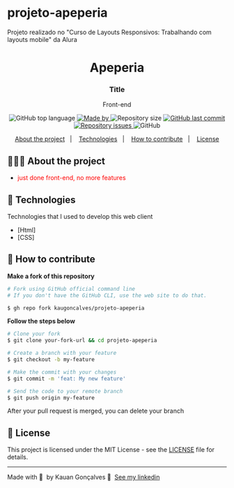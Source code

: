 # projeto-apeperia
 Projeto realizado no "Curso de Layouts Responsivos: Trabalhando com layouts mobile" da Alura
 
 
 <h1 align="center">
	<!-- <img alt="Logo" src=".github/logo.png" width="200px" /> -->
  Apeperia 
</h1>

<h3 align="center">
  Title
</h3>

<p align="center">Front-end</p>

<p align="center">
  <img alt="GitHub top language" src="https://img.shields.io/github/languages/top/kaugoncalves/readme-template">

  <a href="https://www.linkedin.com/in/kauan-gonçalves-3323501b6/">
    <img alt="Made by" src="https://img.shields.io/badge/made%20by-Kauan%20Gonçalves-gree">
  </a>
  
  <img alt="Repository size" src="https://img.shields.io/github/repo-size/kaugoncalves/readme-template">
  
  <a href="https://github.com/kaugoncalves/readme-template/commits/master">
    <img alt="GitHub last commit" src="https://img.shields.io/github/last-commit/kaugoncalves/readme-template">
  </a>
  
  <a href="https://github.com/kaugoncalves/readme-template/issues">
    <img alt="Repository issues" src="https://img.shields.io/github/issues/kaugoncalves/readme-template">
  </a>
  
  <img alt="GitHub" src="https://img.shields.io/github/license/kaugoncalves/readme-template">
</p>

<p align="center">
  <a href="#-about-the-project">About the project</a>&nbsp;&nbsp;&nbsp;|&nbsp;&nbsp;&nbsp;
  <a href="#-technologies">Technologies</a>&nbsp;&nbsp;&nbsp;|&nbsp;&nbsp;&nbsp;
  <a href="#-how-to-contribute">How to contribute</a>&nbsp;&nbsp;&nbsp;|&nbsp;&nbsp;&nbsp;
  <a href="#-license">License</a>
</p>

## 👨🏻‍💻 About the project

- <p style="color: red;">just done front-end, no more features</p>

## 🚀 Technologies

Technologies that I used to develop this web client

- [Html]
- [CSS]


## 🤔 How to contribute

**Make a fork of this repository**

```bash
# Fork using GitHub official command line
# If you don't have the GitHub CLI, use the web site to do that.

$ gh repo fork kaugoncalves/projeto-apeperia
```

**Follow the steps below**

```bash
# Clone your fork
$ git clone your-fork-url && cd projeto-apeperia

# Create a branch with your feature
$ git checkout -b my-feature

# Make the commit with your changes
$ git commit -m 'feat: My new feature'

# Send the code to your remote branch
$ git push origin my-feature
```

After your pull request is merged, you can delete your branch

## 📝 License

This project is licensed under the MIT License - see the [LICENSE](LICENSE) file for details.

---

Made with 💜 &nbsp;by Kauan Gonçalves 👋 &nbsp;[See my linkedin](https://www.linkedin.com/in/kauan-gonçalves-3323501b6/)


